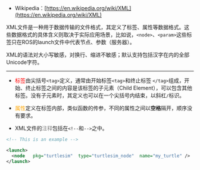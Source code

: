 + Wikipedia：[https://en.wikipedia.org/wiki/XML](https://en.wikipedia.org/wiki/XML)

XML文件是一种用于数据传输的文件格式，其定义了标签、属性等数据格式。这些数据格式的具体含义则取决于实际应用场景，比如说，`<node>`、`<param>`这些标签只在ROS的launch文件中代表节点、参数（服务器）。

XML的语法对大小写敏感，对换行、缩进不敏感；默认支持包括汉字在内的全部Unicode字符。

---

+ <span style="color: red;">标签</span>由尖括号`<tag>`定义，通常由开始标签`<tag>`和终止标签 `</tag>`组成，开始、终止标签之间的内容是该标签的子元素（Child Element），可以包含其他标签。没有子元素时，其定义也可以在一个尖括号内结束，以斜杠`/`标识。

+ <span style="color: orange;">属性</span>定义在标签内部，类似函数的传参，不同的属性之间以**空格**隔开，顺序没有要求。

+ XML文件的<span style="color: gray;">注释</span>包括在`<!--`和`-->`之中。

```xml
<!-- This is an example -->

<launch>
  <node   pkg="turtlesim"  type="turtlesim_node"  name="my_turtle" />
</launch>
```

